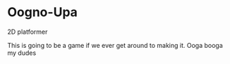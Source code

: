 # Oogno-Upa
2D platformer

This is going to be a game if we ever get around to making it. Ooga booga my dudes
